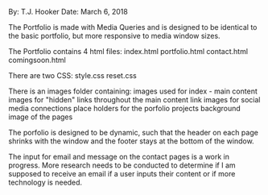 By: T.J. Hooker
Date: March 6, 2018

The Portfolio is made with Media Queries and is designed to be identical to the basic portfolio, but more responsive to media window sizes. 

The Portfolio contains 4 html files:
    index.html
    portfolio.html
    contact.html
    comingsoon.html

There are two CSS:
    style.css
    reset.css

There is an images folder containing:
    images used for index - main content
    images for "hidden" links throughout the main content
    link images for social media connections
    place holders for the porfolio projects
    background image of the pages

The porfolio is designed to be dynamic, such that the header on each page shrinks with the window and the footer stays at the bottom of the window.

The input for email and message on the contact pages is a work in progress. More research needs to be conducted to determine if I am supposed to receive an email if a user inputs their content or if more technology is needed.
